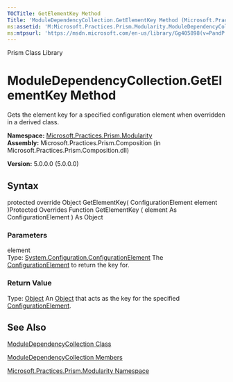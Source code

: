 ```yaml
---
TOCTitle: GetElementKey Method
Title: 'ModuleDependencyCollection.GetElementKey Method (Microsoft.Practices.Prism.Modularity)'
ms:assetid: 'M:Microsoft.Practices.Prism.Modularity.ModuleDependencyCollection.GetElementKey(System.Configuration.ConfigurationElement)'
ms:mtpsurl: 'https://msdn.microsoft.com/en-us/library/Gg405898(v=PandP.50)'
---
```


Prism Class Library

ModuleDependencyCollection.GetElementKey Method
===================================================

Gets the element key for a specified configuration element when overridden in a derived class.

**Namespace:** [Microsoft.Practices.Prism.Modularity](https://msdn.microsoft.com/n:microsoft.practices.prism.modularity)
**Assembly:** Microsoft.Practices.Prism.Composition (in Microsoft.Practices.Prism.Composition.dll)

**Version:** 5.0.0.0 (5.0.0.0)

## Syntax


<span id="syntaxToggle"></span>protected override Object GetElementKey( ConfigurationElement element )Protected Overrides Function GetElementKey ( element As ConfigurationElement ) As Object

### Parameters

element  
Type: [System.Configuration.ConfigurationElement](http://msdn2.microsoft.com/en-us/library/kyx77cz3)
The [ConfigurationElement](http://msdn2.microsoft.com/en-us/library/kyx77cz3) to return the key for.

### Return Value

Type: [Object](http://msdn2.microsoft.com/en-us/library/e5kfa45b)
An [Object](http://msdn2.microsoft.com/en-us/library/e5kfa45b) that acts as the key for the specified [ConfigurationElement](http://msdn2.microsoft.com/en-us/library/kyx77cz3).

See Also
--------


[ModuleDependencyCollection Class](https://msdn.microsoft.com/t:microsoft.practices.prism.modularity.moduledependencycollection)

[ModuleDependencyCollection Members](https://msdn.microsoft.com/allmembers.t:microsoft.practices.prism.modularity.moduledependencycollection)

[Microsoft.Practices.Prism.Modularity Namespace](https://msdn.microsoft.com/n:microsoft.practices.prism.modularity)
